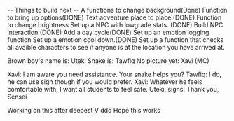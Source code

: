 -- Things to build next --
A functions to change background(Done)
Function to bring up options(DONE)
Text adventure place to place.(DONE)
Function to change brightness
Set up a NPC with lowgrade stats. (DONE)
Build NPC interaction.(DONE)
Add a day cycle(DONE)
Set up an emotion logging function
Set up a emotion cool down.(DONE)
Set up a function that checks all avaible characters to see if anyone is at the location you have arrived at.


Brown boy's name is: Uteki
Snake is: Tawfiq
No picture yet: Xavi (MC)


Xavi: I am aware you need assistance. Your snake helps you?
Tawfiq: I do, he can use sign though if you would prefer.
Xavi: Whatever he feels comfortable with, I want all students to feel safe.
Uteki, signs: Thank you, Sensei

Working on this after deepest V ddd
Hope this works